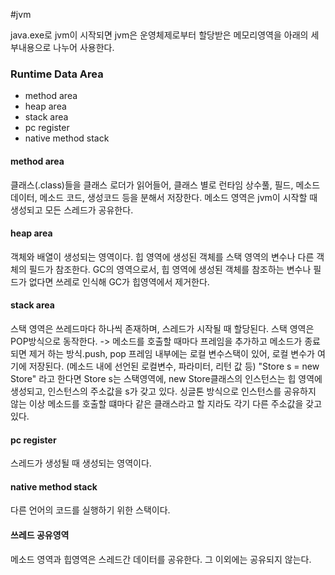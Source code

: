 #jvm

java.exe로 jvm이 시작되면 jvm은 운영체제로부터 할당받은 메모리영역을 아래의 세부내용으로 나누어 사용한다.

### Runtime Data Area
- method area
- heap area
- stack area
- pc register
- native method stack

#### method area
클래스(.class)들을 클래스 로더가 읽어들어, 클래스 별로 런타임 상수풀, 필드, 메소드 데이터, 메소드 코드, 생성코드 등을 분해서 저장한다.
메소드 영역은 jvm이 시작할 때 생성되고 모든 스레드가 공유한다.

#### heap area
객체와 배열이 생성되는 영역이다.
힙 영역에 생성된 객체를 스택 영역의 변수나 다른 객체의 필드가 참조한다.
GC의 영역으로서, 힙 영역에 생성된 객체를 참조하는 변수나 필드가 없다면 쓰레로 인식해 GC가 힙영역에서 제거한다.

#### stack area
스택 영역은 쓰레드마다 하나씩 존재하며, 스레드가 시작될 때 할당된다.
스택 영역은 POP방식으로 동작한다. 
 -> 메소드를 호출할 때마다 프레임을 추가하고 메소드가 종료되면 제거 하는 방식.push, pop
프레임 내부에는 로컬 변수스택이 있어, 로컬 변수가 여기에 저장된다.
(메소드 내에 선언된 로컬변수, 파라미터, 리턴 값 등) 
"Store s = new Store" 라고 한다면 Store s는 스택영역에, new Store클래스의 인스턴스는 힙 영역에 생성되고,
인스턴스의 주소값을 s가 갖고 있다.
싱글톤 방식으로 인스턴스를 공유하지 않는 이상 메소드를 호출할 떄마다 같은 클래스라고 할 지라도 각기 다른 주소값을 갖고 있다.

#### pc register
스레드가 생성될 때 생성되는 영역이다.

#### native method stack
다른 언어의 코드를 실행하기 위한 스택이다.

#### 쓰레드 공유영역
메소드 영역과 힙영역은 스레드간 데이터를 공유한다.
그 이외에는 공유되지 않는다.
 
 

 

